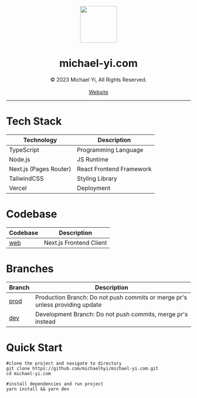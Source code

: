 <div align="center">
<img src="https://www.michael-yi.com/Michael.png" width="100" height="100" />
<h1>michael-yi.com</h1>
© 2023 Michael Yi, All Rights Reserved.
<br/>
<br/>
<a href="https://www.michael-yi.com/">Website</a>
</div>
<hr/>

# Tech Stack

| Technology             | Description              |
| ---------------------- | ------------------------ |
| TypeScript             | Programming Language     |
| Node.js                | JS Runtime               |
| Next.js (Pages Router) | React Frontend Framework |
| TailwindCSS            | Styling Library          |
| Vercel                 | Deployment               |

# Codebase

| Codebase                                                          | Description             |
| ----------------------------------------------------------------- | ----------------------- |
| [web](https://github.com/michaelhyi/michael-yi.com/tree/prod/web) | Next.js Frontend Client |

# Branches

| Branch                                                         | Description                                                                  |
| -------------------------------------------------------------- | ---------------------------------------------------------------------------- |
| [prod](https://github.com/michaelhyi/michael-yi.com/tree/prod) | Production Branch: Do not push commits or merge pr's unless providing update |
| [dev](https://github.com/michaelhyi/michael-yi.com/tree/dev)   | Development Branch: Do not push commits, merge pr's instead                  |

# Quick Start

```shell
#clone the project and navigate to directory
git clone https://github.com/michaelhyi/michael-yi.com.git
cd michael-yi.com

#install dependencies and run project
yarn install && yarn dev
```
